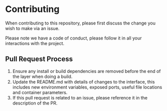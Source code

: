 # Contributing

When contributing to this repository, please first discuss the change you wish to make via an issue. 

Please note we have a code of conduct, please follow it in all your interactions with the project.

## Pull Request Process

1. Ensure any install or build dependencies are removed before the end of the layer when doing a build.
2. Update the README.md with details of changes to the interface, this includes new environment variables, exposed ports, useful file locations and container parameters.
3. If this pull request is related to an issue, please reference it in the description of the PR.